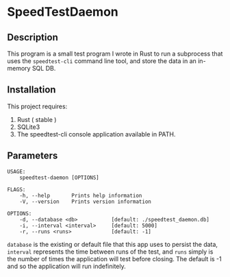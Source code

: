 # SpeedTestDaemon

## Description

This program is a small test program I wrote in Rust to run a subprocess that uses the `speedtest-cli` command line tool, and store the data in an in-memory SQL DB.

## Installation

This project requires:

1. Rust ( stable )
2. SQLite3
3. The speedtest-cli console application available in PATH.

## Parameters

```
USAGE:
    speedtest-daemon [OPTIONS]

FLAGS:
    -h, --help       Prints help information
    -V, --version    Prints version information

OPTIONS:
    -d, --database <db>           [default: ./speedtest_daemon.db]
    -i, --interval <interval>     [default: 5000]
    -r, --runs <runs>             [default: -1]
```

`database` is the existing or default file that this app uses to persist the data, `interval` represents the time between runs of the test, and `runs` simply is the number of times the application will test before closing. The default is -1 and so the application will run indefinitely.